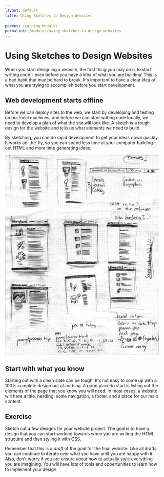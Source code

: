 ```yaml
---
layout: default
title: Using Sketches to Design Websites

parent: Learning Modules
permalink: /modules/using-sketches-to-design-websites
---
```


# Using Sketches to Design Websites
When you start designing a website, the first thing you may do is to start writing code - even before you have a idea of what you are building! This is a bad habit that may be hard to break. It's important to have a clear idea of what you are trying to accomplish before you start development. 

## Web development starts offline
Before we can deploy sites to the web, we start by developing and testing on our local machines, and before we can start writing code locally, we need to develop a plan of what the site will look like. A sketch is a rough design for the website and tells us what elements we need to build. 

By sketching, you can do rapid development to get your ideas down quickly. It works on-the-fly, so you can spend less time at your computer building out HTML and more time generating ideas.

![Example of a wesite sketch](./website-sketch-example.jpg)

## Start with what you know
Starting out with a clean slate can be tough. It's not easy to come up with a 100% complete design out of nothing. A good place to start is listing out the elements of the page that you know you will need. In most cases, a website will have a title, heading, some navigation, a footer, and a place for our main content. 

## Exercise
Sketch out a few designs for your website project. The goal is to have a design that you can start working towards when you are writing the HTML strucutre and then styling it with CSS.

Remember that this is a *draft* of the *goal* for the final website. Like all drafts, you can continue to iterate over what you have until you are happy with it. Also, don't worry if you are unsure about how to actually style everything you are imagining. You will have lots of tools and oppertunities to learn how to implement your design.